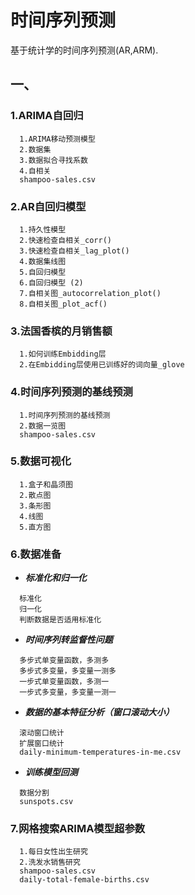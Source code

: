 # 时间序列预测
基于统计学的时间序列预测(AR,ARM).
## 一、
### 1.ARIMA自回归  
```
  1.ARIMA移动预测模型  
  2.数据集  
  3.数据拟合寻找系数  
  4.自相关  
  shampoo-sales.csv
```
### 2.AR自回归模型 
```
  1.持久性模型  
  2.快速检查自相关_corr()  
  3.快速检查自相关_lag_plot()  
  4.数据集线图  
  5.自回归模型  
  6.自回归模型 (2)
  7.自相关图_autocorrelation_plot()  
  8.自相关图_plot_acf()  
```  
### 3.法国香槟的月销售额  
```
  1.如何训练Embidding层  
  2.在Embidding层使用已训练好的词向量_glove  
```
### 4.时间序列预测的基线预测  
```
  1.时间序列预测的基线预测  
  2.数据一览图  
  shampoo-sales.csv   
```
### 5.数据可视化  
```
  1.盒子和晶须图  
  2.散点图  
  3.条形图  
  4.线图  
  5.直方图  
```
### 6.数据准备  
+ ***标准化和归一化***  
```
  标准化  
  归一化  
  判断数据是否适用标准化  
```  
+ ***时间序列转监督性问题***  
```
  多步式单变量函数，多测多  
  多步式多变量，多变量一测多  
  一步式单变量函数，多测一  
  一步式多变量，多变量一测一  
```  
+ ***数据的基本特征分析（窗口滚动大小）***  
```
  滚动窗口统计  
  扩展窗口统计  
  daily-minimum-temperatures-in-me.csv  
```  
+ ***训练模型回测***  
```
  数据分割  
  sunspots.csv  
```  
### 7.网格搜索ARIMA模型超参数  
```
  1.每日女性出生研究  
  2.洗发水销售研究  
  shampoo-sales.csv  
  daily-total-female-births.csv  
```